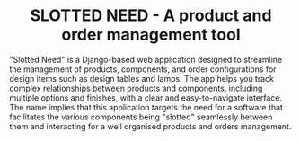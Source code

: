 <h1 align="center">SLOTTED NEED - A product and order management tool</h1>

"Slotted Need" is a Django-based web application designed to streamline the management of products, components, and order configurations for design items such as design tables and lamps. The app helps you track complex relationships between products and components, including multiple options and finishes, with a clear and easy-to-navigate interface. The name implies that this application targets the need for a software that facilitates the various components being "slotted" seamlessly between them and interacting for a well organised products and orders management.
